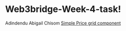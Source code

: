 # Web3bridge-Week-4-task!
Adindendu Abigail Chisom
[Simple Price grid component](https://user-images.githubusercontent.com/105858878/184557995-b137f441-6f74-40fe-a77f-e9b264bda16a.png)
